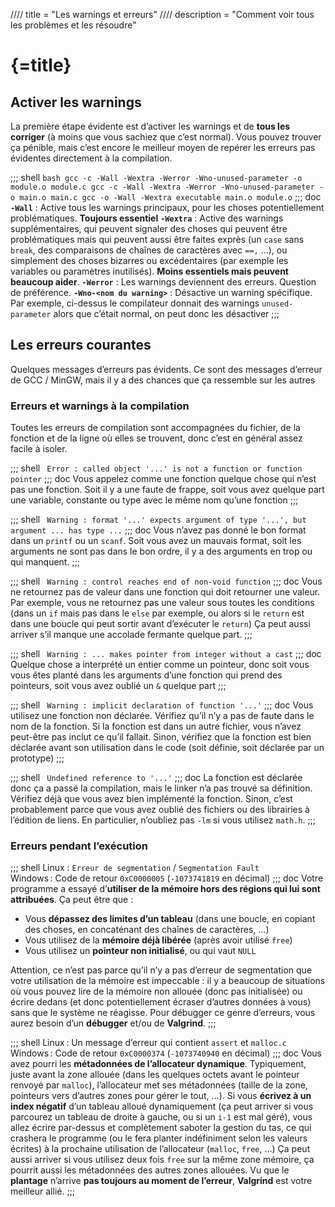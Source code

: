 //// title = "Les warnings et erreurs"
//// description = "Comment voir tous les problèmes et les résoudre"

# {=title}

## Activer les warnings

La première étape évidente est d’activer les warnings et de **tous les corriger** (à moins que vous sachiez que c’est normal). Vous pouvez trouver ça pénible, mais c’est encore le meilleur moyen de repérer les erreurs pas évidentes directement à la compilation.

;;; shell ```bash
gcc -c -Wall -Wextra -Werror -Wno-unused-parameter -o module.o module.c
gcc -c -Wall -Wextra -Werror -Wno-unused-parameter -o main.o main.c
gcc -o -Wall -Wextra executable main.o module.o```
;;; doc
**`-Wall`** : Active tous les warnings principaux, pour les choses potentiellement problématiques. **Toujours essentiel**
**`-Wextra`** : Active des warnings supplémentaires, qui peuvent signaler des choses qui peuvent être problématiques mais qui peuvent aussi être faites exprès (un `case` sans `break`, des comparaisons de chaînes de caractères avec `==,` …), ou simplement des choses bizarres ou excédentaires (par exemple les variables ou paramètres inutilisés). **Moins essentiels mais peuvent beaucoup aider**.
**`-Werror`** : Les warnings deviennent des erreurs. Question de préférence.
**`-Wno-<nom du warning>`** : Désactive un warning spécifique. Par exemple, ci-dessus le compilateur donnait des warnings `unused-parameter` alors que c’était normal, on peut donc les désactiver
;;;

## Les erreurs courantes

Quelques messages d’erreurs pas évidents. Ce sont des messages d’erreur de GCC / MinGW, mais il y a des chances que ça ressemble sur les autres

### Erreurs et warnings à la compilation

Toutes les erreurs de compilation sont accompagnées du fichier, de la fonction et de la ligne où elles se trouvent, donc c’est en général assez facile à isoler.

;;; shell ```
Error : called object '...' is not a function or function pointer```
;;; doc
Vous appelez comme une fonction quelque chose qui n’est pas une fonction. Soit il y a une faute de frappe, soit vous avez quelque part une variable, constante ou type avec le même nom qu’une fonction
;;;

;;; shell ```
Warning : format '...' expects argument of type '...', but argument ... has type ...```
;;; doc
Vous n’avez pas donné le bon format dans un `printf` ou un `scanf`. Soit vous avez un mauvais format, soit les arguments ne sont pas dans le bon ordre, il y a des arguments en trop ou qui manquent.
;;;

;;; shell ```
Warning : control reaches end of non-void function```
;;; doc
Vous ne retournez pas de valeur dans une fonction qui doit retourner une valeur.
Par exemple, vous ne retournez pas une valeur sous toutes les conditions (dans un `if` mais pas dans le `else` par exemple, ou alors si le `return` est dans une boucle qui peut sortir avant d’exécuter le `return`)
Ça peut aussi arriver s’il manque une accolade fermante quelque part.
;;;

;;; shell ```
Warning : ... makes pointer from integer without a cast```
;;; doc
Quelque chose a interprété un entier comme un pointeur, donc soit vous vous êtes planté dans les arguments d’une fonction qui prend des pointeurs, soit vous avez oublié un `&` quelque part
;;;

;;; shell ```
Warning : implicit declaration of function '...'```
;;; doc
Vous utilisez une fonction non déclarée. Vérifiez qu’il n’y a pas de faute dans le nom de la fonction.
Si la fonction est dans un autre fichier, vous n’avez peut-être pas inclut ce qu’il fallait. Sinon, vérifiez que la fonction est bien déclarée avant son utilisation dans le code (soit définie, soit déclarée par un prototype)
;;;

;;; shell ```
Undefined reference to '...'```
;;; doc
La fonction est déclarée donc ça a passé la compilation, mais le linker n’a pas trouvé sa définition. Vérifiez déjà que vous avez bien implémenté la fonction.
Sinon, c’est probablement parce que vous avez oublié des fichiers ou des librairies à l’édition de liens. En particulier, n’oubliez pas `-lm` si vous utilisez `math.h`.
;;;

### Erreurs pendant l’exécution

;;; shell
Linux : `Erreur de segmentation` / `Segmentation Fault` \
Windows : Code de retour `0xC0000005` (`-1073741819` en décimal)
;;; doc
Votre programme a essayé d’**utiliser de la mémoire hors des régions qui lui sont attribuées**. Ça peut être que :

- Vous **dépassez des limites d’un tableau** (dans une boucle, en copiant des choses, en concaténant des chaînes de caractères, …)
- Vous utilisez de la **mémoire déjà libérée** (après avoir utilisé `free`)
- Vous utilisez un **pointeur non initialisé**, ou qui vaut `NULL`

Attention, ce n’est pas parce qu’il n’y a pas d’erreur de segmentation que votre utilisation de la mémoire est impeccable : il y a beaucoup de situations où vous pouvez lire de la mémoire non allouée (donc pas initialisée) ou écrire dedans (et donc potentiellement écraser d’autres données à vous) sans que le système ne réagisse.
Pour débugger ce genre d’erreurs, vous aurez besoin d’un **débugger** et/ou de **Valgrind**.
;;;

;;; shell
Linux : Un message d’erreur qui contient `assert` et `malloc.c` \
Windows : Code de retour `0xC0000374` (`-1073740940` en décimal)
;;; doc
Vous avez pourri les **métadonnées de l’allocateur dynamique**.
Typiquement, juste avant la zone allouée (dans les quelques octets avant le pointeur renvoyé par `malloc`), l’allocateur met ses métadonnées (taille de la zone, pointeurs vers d’autres zones pour gérer le tout, …).
Si vous **écrivez à un index négatif** d’un tableau alloué dynamiquement (ça peut arriver si vous parcourez un tableau de droite à gauche, ou si un `i-1` est mal géré), vous allez écrire par-dessus et complètement saboter la gestion du tas, ce qui crashera le programme (ou le fera planter indéfiniment selon les valeurs écrites) à la prochaine utilisation de l’allocateur (`malloc`, `free`, …)
Ça peut aussi arriver si vous utilisez deux fois `free` sur la même zone mémoire, ça pourrit aussi les métadonnées des autres zones allouées.
Vu que le **plantage** n’arrive **pas toujours au moment de l’erreur**, **Valgrind** est votre meilleur allié.
;;;
